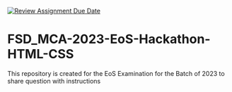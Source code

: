 [![Review Assignment Due Date](https://classroom.github.com/assets/deadline-readme-button-24ddc0f5d75046c5622901739e7c5dd533143b0c8e959d652212380cedb1ea36.svg)](https://classroom.github.com/a/KOvzRxJd)
# FSD_MCA-2023-EoS-Hackathon-HTML-CSS
This repository is created for the EoS Examination for the Batch of 2023 to share question with instructions
